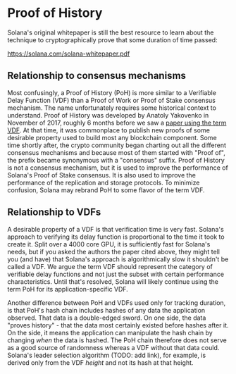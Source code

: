 # Proof of History

Solana's original whitepaper is still the best resource to learn about the technique to cryptographically prove
that some duration of time passed:

https://solana.com/solana-whitepaper.pdf

## Relationship to consensus mechanisms

Most confusingly, a Proof of History (PoH) is more similar to a Verifiable Delay Function (VDF) than
a Proof of Work or Proof of Stake consensus mechanism. The name unfortunately requires some historical
context to understand. Proof of History was developed by Anatoly Yakovenko in November of 2017, roughly
6 months before we saw a [paper using the term VDF](https://eprint.iacr.org/2018/601.pdf). At
that time, it was commonplace to publish new proofs of some desirable property used to build most any
blockchain component. Some time shortly after, the crypto community began charting out all the
different consensus mechanisms and because most of them started with "Proof of", the prefix
became synonymous with a "consensus" suffix. Proof of History is not a consensus mechanism, but
it is used to improve the performance of Solana's Proof of Stake consensus. It is also used to
improve the performance of the replication and storage protocols. To minimize confusion, Solana
may rebrand PoH to some flavor of the term VDF.


## Relationship to VDFs

A desirable property of a VDF is that verification time is very fast. Solana's approach to verifying
its delay function is proportional to the time it took to create it. Split over a 4000 core GPU, it is
sufficiently fast for Solana's needs, but if you asked the authors the paper cited above, they might
tell you (and have) that Solana's approach is algorithmically slow it shouldn't be called a VDF. We
argue the term VDF should represent the category of verifiable delay functions and not just the
subset with certain performance characteristics. Until that's resolved, Solana will likely continue
using the term PoH for its application-specific VDF.

Another difference between PoH and VDFs used only for tracking duration, is that PoH's hash chain
includes hashes of any data the application observed. That data is a double-edged sword. On one
side, the data "proves history" - that the data most certainly existed before hashes after it. On
the side, it means the application can manipulate the hash chain by changing *when* the data is
hashed. The PoH chain therefore does not serve as a good source of randomness whereas a VDF without
that data could. Solana's leader selection algorithm (TODO: add link), for example, is derived only
from the VDF *height* and not its hash at that height.
